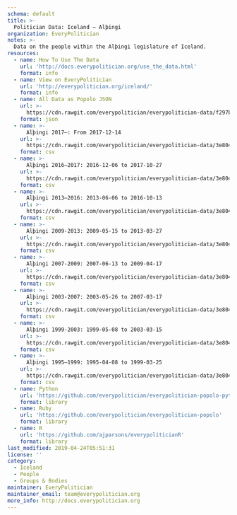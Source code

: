 ```yaml
---
schema: default
title: >-
  Politician Data: Iceland — Alþingi
organization: EveryPolitician
notes: >-
  Data on the people within the Alþingi legislature of Iceland.
resources:
  - name: How To Use The Data
    url: 'http://docs.everypolitician.org/use_the_data.html'
    format: info
  - name: View on EveryPolitician
    url: 'http://everypolitician.org/iceland/'
    format: info
  - name: All Data as Popolo JSON
    url: >-
      https://cdn.rawgit.com/everypolitician/everypolitician-data/f297b6bb5c39c6929d12607f4285a08b643ba793/data/Iceland/Assembly/ep-popolo-v1.0.json
    format: json
  - name: >-
      Alþingi 2017–: From 2017-12-14
    url: >-
      https://cdn.rawgit.com/everypolitician/everypolitician-data/3e80441c8983b41ba889d43979c880316cec7989/data/Iceland/Assembly/term-2017.csv
    format: csv
  - name: >-
      Alþingi 2016–2017: 2016-12-06 to 2017-10-27
    url: >-
      https://cdn.rawgit.com/everypolitician/everypolitician-data/3e80441c8983b41ba889d43979c880316cec7989/data/Iceland/Assembly/term-2016.csv
    format: csv
  - name: >-
      Alþingi 2013–2016: 2013-06-06 to 2016-10-13
    url: >-
      https://cdn.rawgit.com/everypolitician/everypolitician-data/3e80441c8983b41ba889d43979c880316cec7989/data/Iceland/Assembly/term-2013.csv
    format: csv
  - name: >-
      Alþingi 2009-2013: 2009-05-15 to 2013-03-27
    url: >-
      https://cdn.rawgit.com/everypolitician/everypolitician-data/3e80441c8983b41ba889d43979c880316cec7989/data/Iceland/Assembly/term-2009.csv
    format: csv
  - name: >-
      Alþingi 2007-2009: 2007-06-13 to 2009-04-17
    url: >-
      https://cdn.rawgit.com/everypolitician/everypolitician-data/3e80441c8983b41ba889d43979c880316cec7989/data/Iceland/Assembly/term-2007.csv
    format: csv
  - name: >-
      Alþingi 2003-2007: 2003-05-26 to 2007-03-17
    url: >-
      https://cdn.rawgit.com/everypolitician/everypolitician-data/3e80441c8983b41ba889d43979c880316cec7989/data/Iceland/Assembly/term-2003.csv
    format: csv
  - name: >-
      Alþingi 1999-2003: 1999-05-08 to 2003-03-15
    url: >-
      https://cdn.rawgit.com/everypolitician/everypolitician-data/3e80441c8983b41ba889d43979c880316cec7989/data/Iceland/Assembly/term-1999.csv
    format: csv
  - name: >-
      Alþingi 1995–1999: 1995-04-08 to 1999-03-25
    url: >-
      https://cdn.rawgit.com/everypolitician/everypolitician-data/3e80441c8983b41ba889d43979c880316cec7989/data/Iceland/Assembly/term-1995.csv
    format: csv
  - name: Python
    url: 'https://github.com/everypolitician/everypolitician-popolo-python'
    format: library
  - name: Ruby
    url: 'https://github.com/everypolitician/everypolitician-popolo'
    format: library
  - name: R
    url: 'https://github.com/ajparsons/everypoliticianR'
    format: library
last_modified: 2019-04-24T05:51:31
license: ''
category:
  - Iceland
  - People
  - Groups & Bodies
maintainer: EveryPolitician
maintainer_email: team@everypolitician.org
more_info: http://docs.everypolitician.org
---
```

